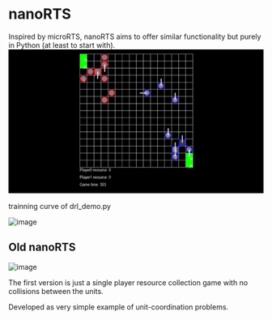 # nanoRTS

Inspired by microRTS, nanoRTS aims to offer similar functionality but purely in Python (at least to start with).
![image](https://github.com/decatt/nanoRTS/blob/main/nano_rts_demo.gif)

trainning curve of drl_demo.py

![image](https://github.com/decatt/nanoRTS/assets/66048062/5a01befb-1b90-47b8-a062-485640c63da6)


## Old nanoRTS

![image](https://github.com/SimonLucas/nanoRTS/assets/2759137/1bbcf700-2fba-4efc-b2ca-69a183301ba1)


The first version is just a single player resource collection game with no collisions between the units.

Developed as very simple example of unit-coordination problems.
